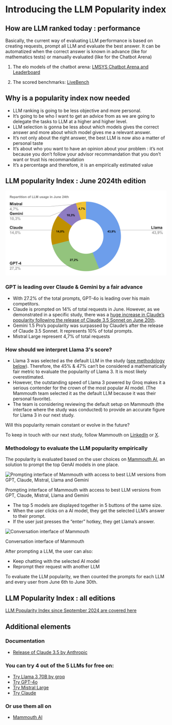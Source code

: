 # Introducing the LLM Popularity index

## How are LLM ranked today : performance

Basically, the current way of evaluating LLM performance is based on creating requests, prompt all LLM and evaluate the best answer. It can be automatized when the correct answer is known in advance (like for mathematics tests) or manually evaluated (like for the Chatbot Arena)

1) The elo models of the chatbot arena:  [LMSYS Chatbot Arena and Leaderboard](https://chat.lmsys.org/)

2) The scored benchmarks: [LiveBench](https://livebench.ai/) 

## Why is a popularity index now needed

- LLM ranking is going to be less objective and more personal.
- It’s going to be who I want to get an advice from as we are going to delegate the tasks to LLM at a higher and higher level.
- LLM selection is gonna be less about which models gives the correct answer and more about which model gives me a relevant answer.
- It’s not only about the right answer, the best LLM is now also a matter of personal taste
- It’s about who you want to have an opinion about your problem : it’s not because you don’t follow your advisor recommandation that you don’t want or trust his recommandation
- It’s a percentage and therefore, it is an empirically estimated value

## LLM popularity Index : June 2024th edition

![Repartition of LLM usage in June 24th.svg](Repartition_of_LLM_usage_in_June_24th.svg)

### GPT is leading over Claude & Gemini by a fair advance

- With 27.2% of the total prompts, GPT-4o is leading over his main competitors.
- Claude is prompted on 14% of total requests in June. However, as we demonstrated in a specific study, there was a [huge increase in Claude’s popularity following the release of Claude 3.5 Sonnet on June 20th](https://www.notion.so/Claude-s-popularity-surpasses-GPT-s-following-the-release-of-Claude-3-5-Sonnet-1d0ff5a2c9744e349ddedd0e92ae559c?pvs=21).
- Gemini 1.5 Pro’s popularity was surpassed by Claude’s after the release of Claude 3.5 Sonnet. It represents 10% of total prompts.
- Mistral Large represent 4,7% of total requests

### How should we interpret Llama 3's score?

- Llama 3 was selected as the default LLM in the study ([see methodology below](https://www.notion.so/Introducing-the-LLM-Popularity-index-9df6d1f707964e308bdb9f134874b6f9?pvs=21)). Therefore, the 45% & 47% can’t be considered a mathematically fair metric to evaluate the popularity of Llama 3. It is most likely overestimated.
- However, the outstanding speed of Llama 3 powered by Groq makes it a serious contender for the crown of the most popular AI model. (The Mammouth team selected it as the default LLM because it was their personal favorite).
- The team is considering reviewing the default setup on Mammouth (the interface where the study was conducted) to provide an accurate figure for Llama 3 in our next study.

Will this popularity remain constant or evolve in the future? 

To keep in touch with our next study, follow Mammouth on [LinkedIn](https://www.linkedin.com/company/mammouth-ai) or [X](http://x.com/mammouth_ai).

### **Methodology to evaluate the LLM popularity empirically**

The popularity is evaluated based on the user choices on [Mammouth AI](https://mammouth.ai),  an solution to prompt the top GenAI models in one place.

![Prompting interface of Mammouth with access to best LLM versions from GPT, Claude, Mistral, Llama and Gemini](Untitled.png)

Prompting interface of Mammouth with access to best LLM versions from GPT, Claude, Mistral, Llama and Gemini

- The top 5 models are displayed together in 5 buttons of the same size.
- When the user clicks on a AI model, they get the selected LLM’s answer to their prompt.
- If the user just presses the “enter” hotkey, they get Llama’s answer.

![Conversation interface of Mammouth](Untitled%201.png)

Conversation interface of Mammouth

After prompting a LLM, the user can also:

- Keep chatting with the selected AI model
- Reprompt their request with another LLM

To evaluate the LLM popularity, we then counted the prompts for each LLM and every user from June 6th to June 30th. 

## LLM Popularity Index : all editions

[LLM Popularity Index since September 2024 are covered here](../the-most-popular-llm/)

## Additional elements

### Documentation

- [Release of Claude 3.5 by Anthropic](https://www.anthropic.com/news/claude-3-family)

### You can try 4 out of the 5 LLMs for free on:

- [Try Llama 3 70B by groq](http://groq.com)
- [Try GPT-4o](http://www.chatgpt.com)
- [Try Mistral Large](https://chat.mistral.ai/chat)
- [Try Claude](https://claude.ai/)

### Or use them all on

- [Mammouth AI](http://mammouth.ai)